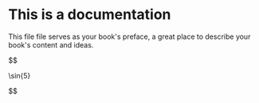 # This is a documentation

This file file serves as your book's preface, a great place to describe your book's content and ideas.

$$

\sin{5}

$$


